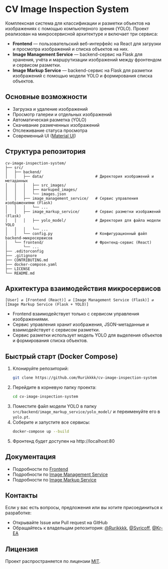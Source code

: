 # CV Image Inspection System

Комплексная система для классификации и разметки объектов на изображениях с помощью компьютерного зрения (YOLO). Проект реализован на микросервисной архитектуре и включает три сервиса:

- **Frontend** — пользовательский веб-интерфейс на React для загрузки и просмотра изображений и списка объектов на них.
- **Image Management Service** — backend-сервис на Flask для хранения, учёта и маршрутизации изображений между фронтендом и сервисом разметки.
- **Image Markup Service** — backend-сервис на Flask для разметки изображений с помощью модели YOLO и формирования списка объектов.

## Основные возможности

- Загрузка и удаление изображений
- Просмотр галереи и отдельных изображений
- Автоматическая разметка (YOLO)
- Скачивание размеченных изображений
- Отслеживание статуса просмотра
- Современный UI ([Material UI](https://mui.com/))

## Структура репозитория

```
cv-image-inspection-system/
├── src/
│   ├── backend/
│   │   ├── data/                       # Директория изображений и метаданных
│   │   │   ├── src_images/
│   │   │   ├── markuped_images/
│   │   │   └── images.json
│   │   ├── image_management_service/   # Сервис управления изображениями (Flask)
│   │   │   └── ...
│   │   ├── image_markup_service/       # Сервис разметки изображений (Flask)
│   │   │   ├── yolo_model/             # Директория для файла модели YOLO
│   │   │   └── ...
│   │   └── config.py                   # Конфигурационный файл backend-микросервисов
│   └── frontend/                       # Фронтенд-сервис (React)
│       └── ...
├── .editorconfig
├── .gitignore
├── CONTRIBUTING.md
├── docker-compose.yaml
├── LICENSE
└── README.md
```

## Архитектура взаимодействия микросервисов

```
[User] ⇄ [Frontend (React)] ⇄ [Image Management Service (Flask)] ⇄ [Image Markup Service (Flask + YOLO)]
```

- Frontend взаимодействует только с сервисом управления изображениями.
- Сервис управления хранит изображения, JSON-метаданные и взаимодействует с сервисом разметки.
- Сервис разметки использует модель YOLO для выделения объектов и формирования списка объектов.

## Быстрый старт (Docker Compose)

1. Клонируйте репозиторий:
   ```sh
   git clone https://github.com/Rurikkkk/cv-image-inspection-system
   ```
2. Перейдите в корневую папку проекта:
   ```sh
   cd cv-image-inspection-system
   ```
3. Поместите файл модели YOLO в папку `src/backend/image_markup_service/yolo_model/` и переименуйте его в `yolo.pt`.
4. Соберите и запустите все сервисы:
   ```sh
   docker-compose up --build
   ```
4. Фронтенд будет доступен на http://localhost:80

## Документация

- Подробности по [Frontend](./src/frontend/README.md)
- Подробности по [Image Management Service](./src/backend/image_management_service/README.md)
- Подробности по [Image Markup Service](./src/backend/image_markup_service/README.md)

## Контакты

Если у вас есть вопросы, предложения или вы хотите присоединиться к разработке:
- Открывайте Issue или Pull request на GitHub
- Обращайтесь к владельцам репозитория: [@Rurikkkk](https://github.com/Rurikkkk), [@Syricoff](https://github.com/Syricoff), [@Kr-EA](https://github.com/Kr-EA)

## Лицензия

Проект распространяется по лицензии [MIT](./LICENSE).